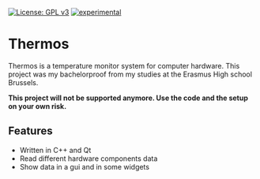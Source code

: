 [![License: GPL v3](https://img.shields.io/badge/License-GPLv3-blue.svg)](https://www.gnu.org/licenses/gpl-3.0)
[![experimental](http://badges.github.io/stability-badges/dist/experimental.svg)](http://github.com/badges/stability-badges)


# Thermos

Thermos is a temperature monitor system for computer hardware. This project was my bachelorproof from my studies at the Erasmus High school Brussels.

**This project will not be supported anymore. Use the code and the setup on your own risk.**

## Features
- Written in C++ and Qt
- Read different hardware components data
- Show data in a gui and in some widgets
